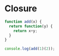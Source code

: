 # Closure

```javascript
function add(x) {
  return function(y) {
    return x+y;
  }
}

console.log(add(1)(2));
```



